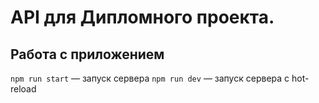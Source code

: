 # API для Дипломного проекта.

## Работа с приложением
`npm run start` — запуск сервера
`npm run dev` — запуск сервера с hot-reload
